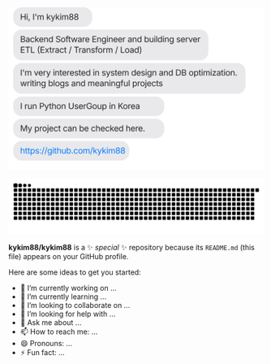 <!-- ### Hi there 👋 -->

![](https://github.com/kykim88/kykim88/blob/main/chat.svg)

![](https://github.com/kykim88/kykim88/blob/output/github-contribution-grid-snake.svg)


**kykim88/kykim88** is a ✨ _special_ ✨ repository because its `README.md` (this file) appears on your GitHub profile.

Here are some ideas to get you started:

- 🔭 I’m currently working on ...
- 🌱 I’m currently learning ...
- 👯 I’m looking to collaborate on ...
- 🤔 I’m looking for help with ...
- 💬 Ask me about ...
- 📫 How to reach me: ...
- 😄 Pronouns: ...
- ⚡ Fun fact: ...

